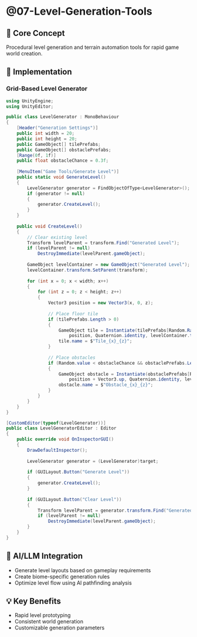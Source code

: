 # @07-Level-Generation-Tools

## 🎯 Core Concept
Procedural level generation and terrain automation tools for rapid game world creation.

## 🔧 Implementation

### Grid-Based Level Generator
```csharp
using UnityEngine;
using UnityEditor;

public class LevelGenerator : MonoBehaviour
{
    [Header("Generation Settings")]
    public int width = 20;
    public int height = 20;
    public GameObject[] tilePrefabs;
    public GameObject[] obstaclePrefabs;
    [Range(0f, 1f)]
    public float obstacleChance = 0.3f;
    
    [MenuItem("Game Tools/Generate Level")]
    public static void GenerateLevel()
    {
        LevelGenerator generator = FindObjectOfType<LevelGenerator>();
        if (generator != null)
        {
            generator.CreateLevel();
        }
    }
    
    public void CreateLevel()
    {
        // Clear existing level
        Transform levelParent = transform.Find("Generated Level");
        if (levelParent != null)
            DestroyImmediate(levelParent.gameObject);
        
        GameObject levelContainer = new GameObject("Generated Level");
        levelContainer.transform.SetParent(transform);
        
        for (int x = 0; x < width; x++)
        {
            for (int z = 0; z < height; z++)
            {
                Vector3 position = new Vector3(x, 0, z);
                
                // Place floor tile
                if (tilePrefabs.Length > 0)
                {
                    GameObject tile = Instantiate(tilePrefabs[Random.Range(0, tilePrefabs.Length)], 
                        position, Quaternion.identity, levelContainer.transform);
                    tile.name = $"Tile_{x}_{z}";
                }
                
                // Place obstacles
                if (Random.value < obstacleChance && obstaclePrefabs.Length > 0)
                {
                    GameObject obstacle = Instantiate(obstaclePrefabs[Random.Range(0, obstaclePrefabs.Length)], 
                        position + Vector3.up, Quaternion.identity, levelContainer.transform);
                    obstacle.name = $"Obstacle_{x}_{z}";
                }
            }
        }
    }
}

[CustomEditor(typeof(LevelGenerator))]
public class LevelGeneratorEditor : Editor
{
    public override void OnInspectorGUI()
    {
        DrawDefaultInspector();
        
        LevelGenerator generator = (LevelGenerator)target;
        
        if (GUILayout.Button("Generate Level"))
        {
            generator.CreateLevel();
        }
        
        if (GUILayout.Button("Clear Level"))
        {
            Transform levelParent = generator.transform.Find("Generated Level");
            if (levelParent != null)
                DestroyImmediate(levelParent.gameObject);
        }
    }
}
```

## 🚀 AI/LLM Integration
- Generate level layouts based on gameplay requirements
- Create biome-specific generation rules
- Optimize level flow using AI pathfinding analysis

## 💡 Key Benefits
- Rapid level prototyping
- Consistent world generation
- Customizable generation parameters